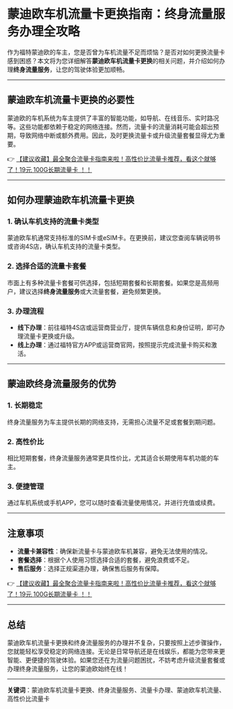 # 蒙迪欧车机流量卡更换指南：终身流量服务办理全攻略

作为福特蒙迪欧的车主，您是否曾为车机流量不足而烦恼？是否对如何更换流量卡感到困惑？本文将为您详细解答**蒙迪欧车机流量卡更换**的相关问题，并介绍如何办理**终身流量服务**，让您的驾驶体验更加顺畅。

---

## 蒙迪欧车机流量卡更换的必要性

蒙迪欧的车机系统为车主提供了丰富的智能功能，如导航、在线音乐、实时路况等。这些功能都依赖于稳定的网络连接。然而，流量卡的流量消耗可能会超出预期，导致网络中断或额外费用。因此，及时更换流量卡或升级流量套餐显得尤为重要。

👉 [【建议收藏】最全聚合流量卡指南来啦！高性价比流量卡推荐，看这个就够了！19元 100G长期流量卡 ！！](https://bit.ly/Liuliangka)

---

## 如何办理蒙迪欧车机流量卡更换

### 1. 确认车机支持的流量卡类型
蒙迪欧车机通常支持标准的SIM卡或eSIM卡。在更换前，建议您查阅车辆说明书或咨询4S店，确认车机支持的流量卡类型。

### 2. 选择合适的流量卡套餐
市面上有多种流量卡套餐可供选择，包括短期套餐和长期套餐。如果您是高频用户，建议选择**终身流量服务**或大流量套餐，避免频繁更换。

### 3. 办理流程
- **线下办理**：前往福特4S店或运营商营业厅，提供车辆信息和身份证明，即可办理流量卡更换或升级。
- **线上办理**：通过福特官方APP或运营商官网，按照提示完成流量卡购买和激活。

---

## 蒙迪欧终身流量服务的优势

### 1. 长期稳定
终身流量服务为车主提供长期的网络支持，无需担心流量不足或套餐到期问题。

### 2. 高性价比
相比短期套餐，终身流量服务通常更具性价比，尤其适合长期使用车机功能的车主。

### 3. 便捷管理
通过车机系统或手机APP，您可以随时查看流量使用情况，并进行充值或续费。

---

## 注意事项
- **流量卡兼容性**：确保新流量卡与蒙迪欧车机兼容，避免无法使用的情况。
- **套餐选择**：根据个人使用习惯选择合适的套餐，避免浪费或不足。
- **售后服务**：选择正规渠道办理，确保售后服务有保障。

👉 [【建议收藏】最全聚合流量卡指南来啦！高性价比流量卡推荐，看这个就够了！19元 100G长期流量卡 ！！](https://bit.ly/Liuliangka)

---

## 总结

蒙迪欧车机流量卡更换和终身流量服务的办理并不复杂，只要按照上述步骤操作，您就能轻松享受稳定的网络连接。无论是日常导航还是在线娱乐，都能为您带来更智能、更便捷的驾驶体验。如果您还在为流量问题困扰，不妨考虑升级流量套餐或办理终身流量服务，让您的蒙迪欧始终在线！

---

**关键词**：蒙迪欧车机流量卡更换、终身流量服务、流量卡办理、蒙迪欧车机流量、高性价比流量卡